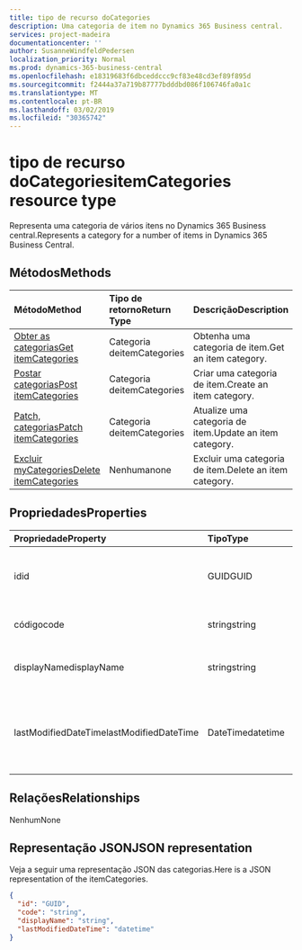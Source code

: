 ```yaml
---
title: tipo de recurso doCategories
description: Uma categoria de item no Dynamics 365 Business central.
services: project-madeira
documentationcenter: ''
author: SusanneWindfeldPedersen
localization_priority: Normal
ms.prod: dynamics-365-business-central
ms.openlocfilehash: e18319683f6dbceddccc9cf83e48cd3ef89f895d
ms.sourcegitcommit: f2444a37a719b87777bdddbd086f106746fa0a1c
ms.translationtype: MT
ms.contentlocale: pt-BR
ms.lasthandoff: 03/02/2019
ms.locfileid: "30365742"
---
```

# <a name="itemcategories-resource-type"></a><span data-ttu-id="7fd0f-103">tipo de recurso doCategories</span><span class="sxs-lookup"><span data-stu-id="7fd0f-103">itemCategories resource type</span></span>
<span data-ttu-id="7fd0f-104">Representa uma categoria de vários itens no Dynamics 365 Business central.</span><span class="sxs-lookup"><span data-stu-id="7fd0f-104">Represents a category for a number of items in Dynamics 365 Business Central.</span></span>

## <a name="methods"></a><span data-ttu-id="7fd0f-105">Métodos</span><span class="sxs-lookup"><span data-stu-id="7fd0f-105">Methods</span></span>

| <span data-ttu-id="7fd0f-106">Método</span><span class="sxs-lookup"><span data-stu-id="7fd0f-106">Method</span></span>                                                          | <span data-ttu-id="7fd0f-107">Tipo de retorno</span><span class="sxs-lookup"><span data-stu-id="7fd0f-107">Return Type</span></span>  |<span data-ttu-id="7fd0f-108">Descrição</span><span class="sxs-lookup"><span data-stu-id="7fd0f-108">Description</span></span>             |
|:----------------------------------------------------------------|:-------------|:-----------------------|
|[<span data-ttu-id="7fd0f-109">Obter as categorias</span><span class="sxs-lookup"><span data-stu-id="7fd0f-109">Get itemCategories</span></span>](../api/dynamics-itemcategories-get.md)      |<span data-ttu-id="7fd0f-110">Categoria de</span><span class="sxs-lookup"><span data-stu-id="7fd0f-110">itemCategories</span></span>|<span data-ttu-id="7fd0f-111">Obtenha uma categoria de item.</span><span class="sxs-lookup"><span data-stu-id="7fd0f-111">Get an item category.</span></span>   |
|[<span data-ttu-id="7fd0f-112">Postar categorias</span><span class="sxs-lookup"><span data-stu-id="7fd0f-112">Post itemCategories</span></span>](../api/dynamics-create-itemcategories.md)  |<span data-ttu-id="7fd0f-113">Categoria de</span><span class="sxs-lookup"><span data-stu-id="7fd0f-113">itemCategories</span></span>|<span data-ttu-id="7fd0f-114">Criar uma categoria de item.</span><span class="sxs-lookup"><span data-stu-id="7fd0f-114">Create an item category.</span></span>|
|[<span data-ttu-id="7fd0f-115">Patch, categorias</span><span class="sxs-lookup"><span data-stu-id="7fd0f-115">Patch itemCategories</span></span>](../api/dynamics-itemcategories-update.md) |<span data-ttu-id="7fd0f-116">Categoria de</span><span class="sxs-lookup"><span data-stu-id="7fd0f-116">itemCategories</span></span>|<span data-ttu-id="7fd0f-117">Atualize uma categoria de item.</span><span class="sxs-lookup"><span data-stu-id="7fd0f-117">Update an item category.</span></span>|
|[<span data-ttu-id="7fd0f-118">Excluir myCategories</span><span class="sxs-lookup"><span data-stu-id="7fd0f-118">Delete itemCategories</span></span>](../api/dynamics-itemcategories-delete.md)|<span data-ttu-id="7fd0f-119">Nenhuma</span><span class="sxs-lookup"><span data-stu-id="7fd0f-119">none</span></span>          |<span data-ttu-id="7fd0f-120">Excluir uma categoria de item.</span><span class="sxs-lookup"><span data-stu-id="7fd0f-120">Delete an item category.</span></span>|

## <a name="properties"></a><span data-ttu-id="7fd0f-121">Propriedades</span><span class="sxs-lookup"><span data-stu-id="7fd0f-121">Properties</span></span>
| <span data-ttu-id="7fd0f-122">Propriedade</span><span class="sxs-lookup"><span data-stu-id="7fd0f-122">Property</span></span>           | <span data-ttu-id="7fd0f-123">Tipo</span><span class="sxs-lookup"><span data-stu-id="7fd0f-123">Type</span></span>   |<span data-ttu-id="7fd0f-124">Descrição</span><span class="sxs-lookup"><span data-stu-id="7fd0f-124">Description</span></span>                                     |
|:-------------------|:-------|:-----------------------------------------------|
|<span data-ttu-id="7fd0f-125">id</span><span class="sxs-lookup"><span data-stu-id="7fd0f-125">id</span></span>                  |<span data-ttu-id="7fd0f-126">GUID</span><span class="sxs-lookup"><span data-stu-id="7fd0f-126">GUID</span></span>    |<span data-ttu-id="7fd0f-127">A ID exclusiva do mycategory.</span><span class="sxs-lookup"><span data-stu-id="7fd0f-127">The unique ID of the itemCategory.</span></span> <span data-ttu-id="7fd0f-128">Não editável.</span><span class="sxs-lookup"><span data-stu-id="7fd0f-128">Non-editable.</span></span>|
|<span data-ttu-id="7fd0f-129">código</span><span class="sxs-lookup"><span data-stu-id="7fd0f-129">code</span></span>                |<span data-ttu-id="7fd0f-130">string</span><span class="sxs-lookup"><span data-stu-id="7fd0f-130">string</span></span>  |<span data-ttu-id="7fd0f-131">O código de categoria.</span><span class="sxs-lookup"><span data-stu-id="7fd0f-131">The itemCategory code.</span></span>                          |
|<span data-ttu-id="7fd0f-132">displayName</span><span class="sxs-lookup"><span data-stu-id="7fd0f-132">displayName</span></span>         |<span data-ttu-id="7fd0f-133">string</span><span class="sxs-lookup"><span data-stu-id="7fd0f-133">string</span></span>  |<span data-ttu-id="7fd0f-134">O nome de exibição de doCategorias.</span><span class="sxs-lookup"><span data-stu-id="7fd0f-134">The itemCategories display name.</span></span>                |
|<span data-ttu-id="7fd0f-135">lastModifiedDateTime</span><span class="sxs-lookup"><span data-stu-id="7fd0f-135">lastModifiedDateTime</span></span>|<span data-ttu-id="7fd0f-136">DateTime</span><span class="sxs-lookup"><span data-stu-id="7fd0f-136">datetime</span></span>|<span data-ttu-id="7fd0f-137">A última data e hora em que a categoria foi modificada.</span><span class="sxs-lookup"><span data-stu-id="7fd0f-137">The last datetime the itemCategory was modified.</span></span> <span data-ttu-id="7fd0f-138">Somente Leitura.</span><span class="sxs-lookup"><span data-stu-id="7fd0f-138">Read-Only.</span></span>|  


## <a name="relationships"></a><span data-ttu-id="7fd0f-139">Relações</span><span class="sxs-lookup"><span data-stu-id="7fd0f-139">Relationships</span></span>
<span data-ttu-id="7fd0f-140">Nenhum</span><span class="sxs-lookup"><span data-stu-id="7fd0f-140">None</span></span>

## <a name="json-representation"></a><span data-ttu-id="7fd0f-141">Representação JSON</span><span class="sxs-lookup"><span data-stu-id="7fd0f-141">JSON representation</span></span>

<span data-ttu-id="7fd0f-142">Veja a seguir uma representação JSON das categorias.</span><span class="sxs-lookup"><span data-stu-id="7fd0f-142">Here is a JSON representation of the itemCategories.</span></span>

```json
{
  "id": "GUID",
  "code": "string",
  "displayName": "string",
  "lastModifiedDateTime": "datetime"
}
```

